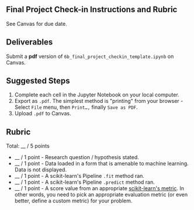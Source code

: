 Final Project Check-in Instructions and Rubric
------

See Canvas for due date. 

Deliverables
------

Submit a __pdf__ version of `6b_final_project_checkin_template.ipynb` on Canvas.

Suggested Steps
----

1. Complete each cell in the Jupyter Notebook on your local computer.
1. Export as `.pdf`. The simplest method is "printing" from your browser - Select `File` menu, then `Print…,` finally `Save as PDF`.
1. Upload `.pdf` to Canvas.

Rubric
-----

Total: __ / 5 points

- __ / 1 point -  Research question / hypothesis stated.
- __ / 1 point -  Data loaded in a form that is amenable to machine learning. Data is not displayed.
- __ / 1 point -  A scikit-learn's Pipeline `.fit` method ran.
- __ / 1 point -  A scikit-learn's Pipeline `.predict` method ran.
- __ / 1 point -  A score value from an appropriate [scikit-learn's metric](https://scikit-learn.org/stable/modules/classes.html#module-sklearn.metrics). In other words, you need to pick an appropriate evaluation metric (or even better, define a custom metric) for your problem. 
